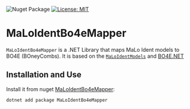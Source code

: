 ![Nuget Package](https://badgen.net/nuget/v/MaLoIdentBo4eMapper)
[![License: MIT](https://img.shields.io/badge/License-MIT-yellow.svg)](LICENSE)

# MaLoIdentBo4eMapper

`MaLoIdentBo4eMapper` is a .NET Library that maps MaLo Ident models to BO4E (BOneyCombs).
It is based on the [`MaLoIdentModels`](https://github.com/Hochfrequenz/malo-ident-net-models) and [BO4E.NET](https://github.com/Hochfrequenz/BO4E-dotnet/)


## Installation and Use
Install it from nuget [MaLoIdentBo4eMapper](https://www.nuget.org/packages/MaLoIdentBo4eMapper):

```bash
dotnet add package MaLoIdentBo4eMapper
```
